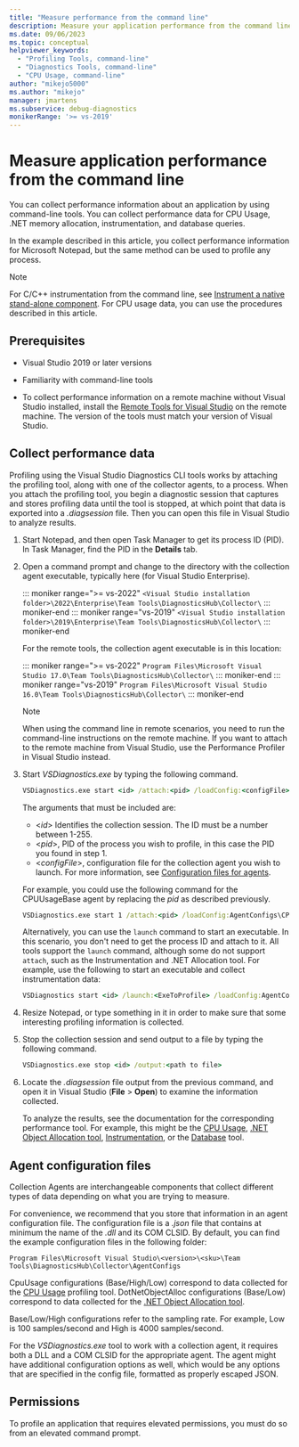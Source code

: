 ```yaml
---
title: "Measure performance from the command line"
description: Measure your application performance from the command line, and gather performance data for CPU usage, .NET memory allocation, instrumentation, and database queries.
ms.date: 09/06/2023
ms.topic: conceptual
helpviewer_keywords: 
  - "Profiling Tools, command-line"
  - "Diagnostics Tools, command-line"
  - "CPU Usage, command-line"
author: "mikejo5000"
ms.author: "mikejo"
manager: jmartens
ms.subservice: debug-diagnostics
monikerRange: '>= vs-2019'
---
```

# Measure application performance from the command line


You can collect performance information about an application by using command-line tools. You can collect performance data for CPU Usage, .NET memory allocation, instrumentation, and database queries.

In the example described in this article, you collect performance information for Microsoft Notepad, but the same method can be used to profile any process.

> [!NOTE]
> For C/C++ instrumentation from the command line, see [Instrument a native stand-alone component](../profiling/instrument-native-component-and-collect-timing-data.md). For CPU usage data, you can use the procedures described in this article.

## Prerequisites

* Visual Studio 2019 or later versions

* Familiarity with command-line tools

* To collect performance information on a remote machine without Visual Studio installed, install the [Remote Tools for Visual Studio](https://visualstudio.microsoft.com/downloads/#remote-tools-for-visual-studio-2019) on the remote machine. The version of the tools must match your version of Visual Studio.

## Collect performance data

Profiling using the Visual Studio Diagnostics CLI tools works by attaching the profiling tool, along with one of the collector agents, to a process. When you attach the profiling tool, you begin a diagnostic session that captures and stores profiling data until the tool is stopped, at which point that data is exported into a *.diagsession* file. Then you can open this file in Visual Studio to analyze results.

1. Start Notepad, and then open Task Manager to get its process ID (PID). In Task Manager, find the PID in the **Details** tab.

1. Open a command prompt and change to the directory with the collection agent executable, typically here (for Visual Studio Enterprise).

   ::: moniker range=">= vs-2022"
   ```<Visual Studio installation folder>\2022\Enterprise\Team Tools\DiagnosticsHub\Collector\```
   ::: moniker-end
   ::: moniker range="vs-2019"
   ```<Visual Studio installation folder>\2019\Enterprise\Team Tools\DiagnosticsHub\Collector\```
   ::: moniker-end

   For the remote tools, the collection agent executable is in this location:

   ::: moniker range=">= vs-2022"
   ```Program Files\Microsoft Visual Studio 17.0\Team Tools\DiagnosticsHub\Collector\```
   ::: moniker-end
   ::: moniker range="vs-2019"
   ```Program Files\Microsoft Visual Studio 16.0\Team Tools\DiagnosticsHub\Collector\```
   ::: moniker-end

   > [!NOTE]
   > When using the command line in remote scenarios, you need to run the command-line instructions on the remote machine. If you want to attach to the remote machine from Visual Studio, use the Performance Profiler in Visual Studio instead.

1. Start *VSDiagnostics.exe* by typing the following command.

   ```cmd
   VSDiagnostics.exe start <id> /attach:<pid> /loadConfig:<configFile>
   ```

   The arguments that must be included are:

   * \<*id*> Identifies the collection session. The ID must be a number between 1-255.
   * \<*pid*>, PID of the process you wish to profile, in this case the PID you found in step 1.
   * \<*configFile*>, configuration file for the collection agent you wish to launch. For more information, see [Configuration files for agents](#config_file).

   For example, you could use the following command for the CPUUsageBase agent by replacing the *pid* as described previously.

   ```cmd
   VSDiagnostics.exe start 1 /attach:<pid> /loadConfig:AgentConfigs\CPUUsageLow.json
   ```

   Alternatively, you can use the `launch` command to start an executable. In this scenario, you don't need to get the process ID and attach to it. All tools support the `launch` command, although some do not support `attach`, such as the Instrumentation and .NET Allocation tool. For example, use the following to start an executable and collect instrumentation data:

   ```cmd
   VSDiagnostics start <id> /launch:<ExeToProfile> /loadConfig:AgentConfigs\PerfInstrumentation.json
   ```

1. Resize Notepad, or type something in it in order to make sure that some interesting profiling information is collected.

1. Stop the collection session and send output to a file by typing the following command.

   ```cmd
   VSDiagnostics.exe stop <id> /output:<path to file>
   ```

1. Locate the *.diagsession* file output from the previous command, and open it in Visual Studio (**File** > **Open**) to examine the information collected.

   To analyze the results, see the documentation for the corresponding performance tool. For example, this might be the [CPU Usage](../profiling/cpu-usage.md), [.NET Object Allocation tool](../profiling/dotnet-alloc-tool.md), [Instrumentation](../profiling/instrumentation.md), or the [Database](../profiling/analyze-database.md) tool.

## <a name="config_file"></a> Agent configuration files

Collection Agents are interchangeable components that collect different types of data depending on what you are trying to measure.

For convenience, we recommend that you store that information in an agent configuration file. The configuration file is a *.json* file that contains at minimum the name of the *.dll* and its COM CLSID. By default, you can find the example configuration files in the following folder:

```Program Files\Microsoft Visual Studio\<version>\<sku>\Team Tools\DiagnosticsHub\Collector\AgentConfigs```

CpuUsage configurations (Base/High/Low) correspond to data collected for the [CPU Usage](../profiling/cpu-usage.md) profiling tool.
DotNetObjectAlloc configurations (Base/Low) correspond to data collected for the [.NET Object Allocation tool](../profiling/dotnet-alloc-tool.md).

Base/Low/High configurations refer to the sampling rate. For example, Low is 100 samples/second and High is 4000 samples/second.

For the *VSDiagnostics.exe* tool to work with a collection agent, it requires both a DLL and a COM CLSID for the appropriate agent. The agent might have additional configuration options as well, which would be any options that are specified in the config file, formatted as properly escaped JSON.

## Permissions

To profile an application that requires elevated permissions, you must do so from an elevated command prompt.
